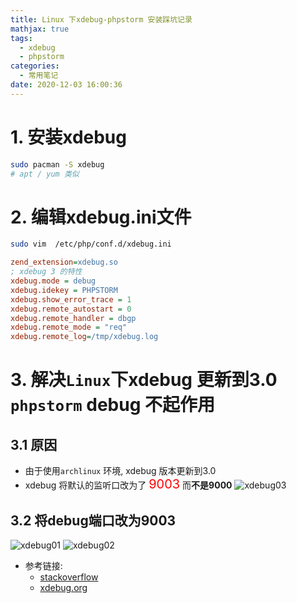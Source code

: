 ```yaml
---
title: Linux 下xdebug-phpstorm 安装踩坑记录
mathjax: true
tags:
  - xdebug
  - phpstorm
categories:
  - 常用笔记
date: 2020-12-03 16:00:36
---
```


# 1. 安装xdebug
```sh
sudo pacman -S xdebug
# apt / yum 类似
```


# 2. 编辑xdebug.ini文件
```sh
sudo vim  /etc/php/conf.d/xdebug.ini
```
<!--more-->

```ini
zend_extension=xdebug.so
; xdebug 3 的特性
xdebug.mode = debug
xdebug.idekey = PHPSTORM   
xdebug.show_error_trace = 1
xdebug.remote_autostart = 0 
xdebug.remote_handler = dbgp
xdebug.remote_mode = "req"
xdebug.remote_log=/tmp/xdebug.log
```

# 3. 解决`Linux`下xdebug 更新到3.0 `phpstorm` debug 不起作用
## 3.1 原因
* 由于使用`archlinux` 环境, xdebug 版本更新到3.0
* xdebug 将默认的监听口改为了 <font style="font-size:20px; color:red;">9003</font> 而**不是9000**
 ![xdebug03](https://oss.ghovos.top/hexo/myblog/xdebug/xdebug03.png "opt title")

## 3.2 将debug端口改为9003
 ![xdebug01](https://oss.ghovos.top/hexo/myblog/xdebug/xdebug01.png "opt title")
 ![xdebug02](https://oss.ghovos.top/hexo/myblog/xdebug/xdebug02.png "opt title")

* 参考链接:
  * [stackoverflow](https://stackoverflow.com/questions/65092543/how-can-i-connect-xdebug-3-to-phpstorm-on-windows-10)
  * [xdebug.org](https://xdebug.org/docs/upgrade_guide#Step-Debugging)


